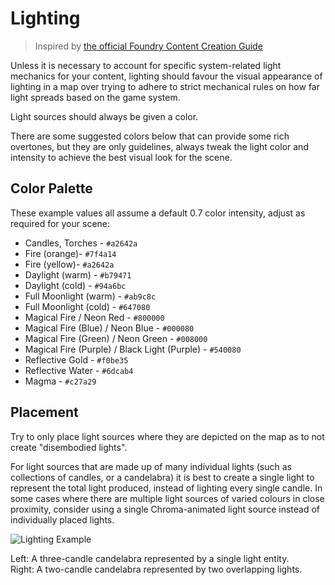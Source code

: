 # Lighting

> Inspired by [the official Foundry Content Creation Guide](https://foundryvtt.com/article/content-creation-guide)

Unless it is necessary to account for specific system-related light mechanics for your content, lighting should favour the visual appearance of lighting in a map over trying to adhere to strict mechanical rules on how far light spreads based on the game system.

Light sources should always be given a color.

There are some suggested colors below that can provide some rich overtones, but they are only guidelines, always tweak the light color and intensity to achieve the best visual look for the scene.

## Color Palette

These example values all assume a default 0.7 color intensity, adjust as required for your scene:

- Candles, Torches - `#a2642a`
- Fire (orange)- `#7f4a14`
- Fire (yellow)- `#a2642a`
- Daylight (warm) - `#b79471`
- Daylight (cold) - `#94a6bc`
- Full Moonlight (warm) - `#ab9c8c`
- Full Moonlight (cold) - `#647080`
- Magical Fire / Neon Red - `#800000`
- Magical Fire (Blue) / Neon Blue - `#000080`
- Magical Fire (Green) / Neon Green - `#008000`
- Magical Fire (Purple) / Black Light (Purple) - `#540080`
- Reflective Gold - `#f0be35`
- Reflective Water - `#6dcab4`
- Magma - `#c27a29`

## Placement

Try to only place light sources where they are depicted on the map as to not create "disembodied lights".

For light sources that are made up of many individual lights (such as collections of candles, or a candelabra) it is best to create a single light to represent the total light produced, instead of lighting every single candle. In some cases where there are multiple light sources of varied colours in close proximity, consider using a single Chroma-animated light source instead of individually placed lights.

![Lighting Example](https://foundryvtt.s3.us-west-2.amazonaws.com/website-media-dev/user_671/screen/lighting-example-2020-12-16.jpg)

Left: A three-candle candelabra represented by a single light entity.  
Right: A two-candle candelabra represented by two overlapping lights.
